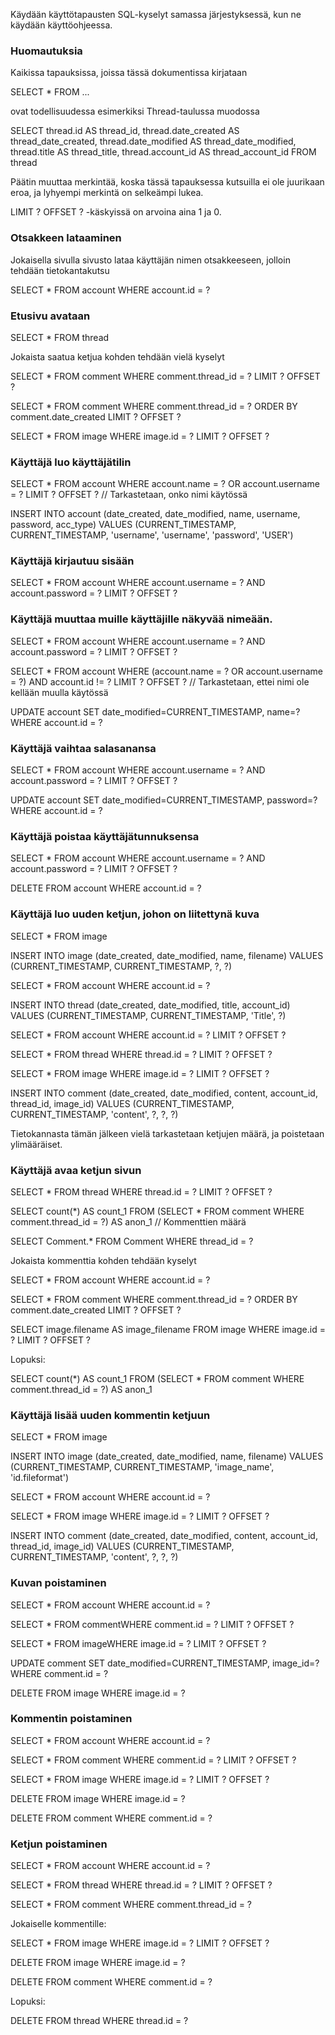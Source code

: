 Käydään käyttötapausten SQL-kyselyt samassa järjestyksessä, kun ne käydään käyttöohjeessa.


### Huomautuksia


Kaikissa tapauksissa, joissa tässä dokumentissa kirjataan

SELECT * FROM ...

ovat todellisuudessa esimerkiksi Thread-taulussa muodossa

SELECT thread.id AS thread_id, thread.date_created AS thread_date_created, thread.date_modified AS thread_date_modified, thread.title AS thread_title, thread.account_id AS thread_account_id
FROM thread

Päätin muuttaa merkintää, koska tässä tapauksessa kutsuilla ei ole juurikaan eroa, ja lyhyempi merkintä on selkeämpi lukea.



LIMIT ? OFFSET ? -käskyissä on arvoina aina 1 ja 0.




### Otsakkeen lataaminen


Jokaisella sivulla sivusto lataa käyttäjän nimen otsakkeeseen, jolloin tehdään tietokantakutsu

SELECT * FROM account WHERE account.id = ?




### Etusivu avataan


SELECT * FROM thread

Jokaista saatua ketjua kohden tehdään vielä kyselyt


SELECT * FROM comment WHERE comment.thread_id = ? LIMIT ? OFFSET ?

SELECT * FROM comment WHERE comment.thread_id = ? ORDER BY comment.date_created LIMIT ? OFFSET ?

SELECT * FROM image WHERE image.id = ? LIMIT ? OFFSET ?




### Käyttäjä luo käyttäjätilin

SELECT * FROM account WHERE account.name = ? OR account.username = ? LIMIT ? OFFSET ? // Tarkastetaan, onko nimi käytössä

INSERT INTO account (date_created, date_modified, name, username, password, acc_type) VALUES (CURRENT_TIMESTAMP, CURRENT_TIMESTAMP, 'username', 'username', 'password', 'USER')




### Käyttäjä kirjautuu sisään

SELECT * FROM account WHERE account.username = ? AND account.password = ? LIMIT ? OFFSET ?




### Käyttäjä muuttaa muille käyttäjille näkyvää nimeään. 


SELECT * FROM account WHERE account.username = ? AND account.password = ? LIMIT ? OFFSET ?

SELECT * FROM account WHERE (account.name = ? OR account.username = ?) AND account.id != ? LIMIT ? OFFSET ? // Tarkastetaan, ettei nimi ole kellään muulla käytössä

UPDATE account SET date_modified=CURRENT_TIMESTAMP, name=? WHERE account.id = ?




### Käyttäjä vaihtaa salasanansa


SELECT * FROM account WHERE account.username = ? AND account.password = ? LIMIT ? OFFSET ?

UPDATE account SET date_modified=CURRENT_TIMESTAMP, password=? WHERE account.id = ?





### Käyttäjä poistaa käyttäjätunnuksensa


SELECT * FROM account WHERE account.username = ? AND account.password = ? LIMIT ? OFFSET ?

DELETE FROM account WHERE account.id = ?





### Käyttäjä luo uuden ketjun, johon on liitettynä kuva


SELECT * FROM image

INSERT INTO image (date_created, date_modified, name, filename) VALUES (CURRENT_TIMESTAMP, CURRENT_TIMESTAMP, ?, ?)

SELECT * FROM account WHERE account.id = ?

INSERT INTO thread (date_created, date_modified, title, account_id) VALUES (CURRENT_TIMESTAMP, CURRENT_TIMESTAMP, 'Title', ?)

SELECT * FROM account WHERE account.id = ? LIMIT ? OFFSET ?

SELECT * FROM thread WHERE thread.id = ? LIMIT ? OFFSET ?

SELECT * FROM image WHERE image.id = ? LIMIT ? OFFSET ?

INSERT INTO comment (date_created, date_modified, content, account_id, thread_id, image_id) VALUES (CURRENT_TIMESTAMP, CURRENT_TIMESTAMP, 'content', ?, ?, ?)

Tietokannasta tämän jälkeen vielä tarkastetaan ketjujen määrä, ja poistetaan ylimääräiset.




### Käyttäjä avaa ketjun sivun


SELECT * FROM thread WHERE thread.id = ? LIMIT ? OFFSET ?

SELECT count(*) AS count_1 FROM (SELECT * FROM comment WHERE comment.thread_id = ?) AS anon_1 // Kommenttien määrä

SELECT Comment.* FROM Comment WHERE thread_id = ?


Jokaista kommenttia kohden tehdään kyselyt


SELECT * FROM account WHERE account.id = ?

SELECT * FROM comment WHERE comment.thread_id = ? ORDER BY comment.date_created LIMIT ? OFFSET ?

SELECT image.filename AS image_filename FROM image WHERE image.id = ? LIMIT ? OFFSET ?


Lopuksi:


SELECT count(*) AS count_1 FROM (SELECT * FROM comment WHERE comment.thread_id = ?) AS anon_1



### Käyttäjä lisää uuden kommentin ketjuun


SELECT * FROM image 

INSERT INTO image (date_created, date_modified, name, filename) VALUES (CURRENT_TIMESTAMP, CURRENT_TIMESTAMP, 'image_name', 'id.fileformat')

SELECT * FROM account WHERE account.id = ?

SELECT * FROM image WHERE image.id = ? LIMIT ? OFFSET ?

INSERT INTO comment (date_created, date_modified, content, account_id, thread_id, image_id) VALUES (CURRENT_TIMESTAMP, CURRENT_TIMESTAMP, 'content', ?, ?, ?)




### Kuvan poistaminen


SELECT * FROM account WHERE account.id = ?

SELECT * FROM commentWHERE comment.id = ? LIMIT ? OFFSET ?

SELECT * FROM imageWHERE image.id = ? LIMIT ? OFFSET ?

UPDATE comment SET date_modified=CURRENT_TIMESTAMP, image_id=? WHERE comment.id = ?

DELETE FROM image WHERE image.id = ?




### Kommentin poistaminen


SELECT * FROM account WHERE account.id = ?

SELECT * FROM comment WHERE comment.id = ? LIMIT ? OFFSET ?

SELECT * FROM image WHERE image.id = ? LIMIT ? OFFSET ?

DELETE FROM image WHERE image.id = ?

DELETE FROM comment WHERE comment.id = ?




### Ketjun poistaminen


SELECT * FROM account WHERE account.id = ?

SELECT * FROM thread WHERE thread.id = ? LIMIT ? OFFSET ?

SELECT * FROM comment WHERE comment.thread_id = ?


Jokaiselle kommentille:


SELECT * FROM image WHERE image.id = ? LIMIT ? OFFSET ?

DELETE FROM image WHERE image.id = ?

DELETE FROM comment WHERE comment.id = ?


Lopuksi:

DELETE FROM thread WHERE thread.id = ?

